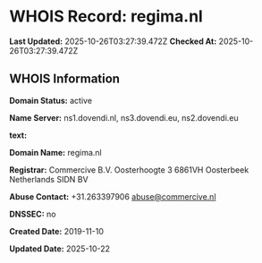 # WHOIS Record: regima.nl

**Last Updated:** 2025-10-26T03:27:39.472Z
**Checked At:** 2025-10-26T03:27:39.472Z

## WHOIS Information

**Domain Status:** active

**Name Server:** ns1.dovendi.nl, ns3.dovendi.eu, ns2.dovendi.eu

**text:** 

**Domain Name:** regima.nl

**Registrar:** Commercive B.V. Oosterhoogte 3 6861VH Oosterbeek Netherlands SIDN BV

**Abuse Contact:** +31.263397906 abuse@commercive.nl

**DNSSEC:** no

**Created Date:** 2019-11-10

**Updated Date:** 2025-10-22

